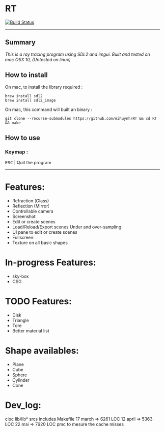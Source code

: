 

# RT
[![Build Status](https://travis-ci.com/nihuynh/RT.svg?token=PdGtpZGzFKLd1CBjD7Ym&branch=master)](https://travis-ci.com/nihuynh/RT)

---

## Summary
_This is a ray tracing program using SDL2 and imgui._
_Built and tested on mac OSX 10, (Untested on linux)_

## How to install

On mac, to install the library required :
```
brew install sdl2
brew install sdl2_image
```

On mac, this command will built an binary :
```
git clone --recurse-submodules https://github.com/nihuynh/RT && cd RT && make
```

## How to use

### Keymap :

<kbd>ESC</kbd> | Quit the program

---

# Features:

* Refraction (Glass)
* Reflection (Mirror)
* Controllable camera
* Screenshot
* Edit or create scenes
* Load/Reload/Export scenes
  Under and over-sampling
* UI pane to edit or create scenes
* Fullscreen
* Texture on all basic shapes

# In-progress Features:
* sky-box
* CSG

# TODO Features:
* Disk
* Triangle
* Tore
* Better material list

# Shape availables:
* Plane
* Cube
* Sphere
* Cylinder
* Cone

# Dev_log:

cloc lib/lib* srcs includes Makefile
17 march => 6261	LOC
12 april => 5363	LOC
22 mai => 7620		LOC
pmc to mesure the cache misses

